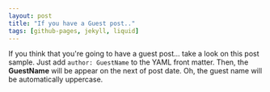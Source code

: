 ```yaml
---
layout: post
title: "If you have a Guest post.."
tags: [github-pages, jekyll, liquid]
---
```


If you think that you're going to have a guest post... take a look on this post sample. Just add `author: GuestName` to the YAML front matter. Then, the **GuestName** will be appear on the next of post date. Oh, the guest name will be automatically uppercase.
